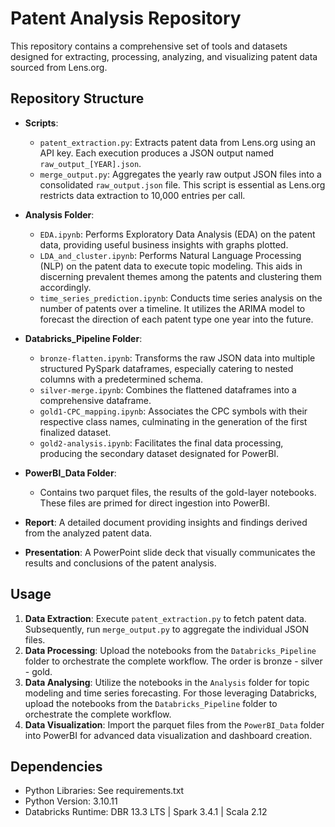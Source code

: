 # Patent Analysis Repository

This repository contains a comprehensive set of tools and datasets designed for extracting, processing, analyzing, and visualizing patent data sourced from Lens.org. 

## Repository Structure

- **Scripts**: 
  - `patent_extraction.py`: Extracts patent data from Lens.org using an API key. Each execution produces a JSON output named `raw_output_[YEAR].json`.
  - `merge_output.py`: Aggregates the yearly raw output JSON files into a consolidated `raw_output.json` file. This script is essential as Lens.org restricts data extraction to 10,000 entries per call.

- **Analysis Folder**: 
  - `EDA.ipynb`: Performs Exploratory Data Analysis (EDA) on the patent data, providing useful business insights with graphs plotted.
  - `LDA_and_cluster.ipynb`: Performs Natural Language Processing (NLP) on the patent data to execute topic modeling. This aids in discerning prevalent themes among the patents and clustering them accordingly.
  - `time_series_prediction.ipynb`: Conducts time series analysis on the number of patents over a timeline. It utilizes the ARIMA model to forecast the direction of each patent type one year into the future.

- **Databricks_Pipeline Folder**: 
  - `bronze-flatten.ipynb`: Transforms the raw JSON data into multiple structured PySpark dataframes, especially catering to nested columns with a predetermined schema.
  - `silver-merge.ipynb`: Combines the flattened dataframes into a comprehensive dataframe.
  - `gold1-CPC_mapping.ipynb`: Associates the CPC symbols with their respective class names, culminating in the generation of the first finalized dataset.
  - `gold2-analysis.ipynb`: Facilitates the final data processing, producing the secondary dataset designated for PowerBI.

- **PowerBI_Data Folder**: 
  - Contains two parquet files, the results of the gold-layer notebooks. These files are primed for direct ingestion into PowerBI.

- **Report**: A detailed document providing insights and findings derived from the analyzed patent data.

- **Presentation**: A PowerPoint slide deck that visually communicates the results and conclusions of the patent analysis.

## Usage

1. **Data Extraction**: Execute `patent_extraction.py` to fetch patent data. Subsequently, run `merge_output.py` to aggregate the individual JSON files.
2. **Data Processing**: Upload the notebooks from the `Databricks_Pipeline` folder to orchestrate the complete workflow. The order is bronze - silver - gold.
3. **Data Analysing**: Utilize the notebooks in the `Analysis` folder for topic modeling and time series forecasting. For those leveraging Databricks, upload the notebooks from the `Databricks_Pipeline` folder to orchestrate the complete workflow.
4. **Data Visualization**: Import the parquet files from the `PowerBI_Data` folder into PowerBI for advanced data visualization and dashboard creation.

## Dependencies

- Python Libraries: See requirements.txt
- Python Version: 3.10.11
- Databricks Runtime: DBR 13.3 LTS | Spark 3.4.1 | Scala 2.12



